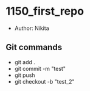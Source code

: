 # 1150_first_repo

 - Author: Nikita

## Git commands 
- git add . 
- git commit -m "test"
- git push 
- git checkout -b "test_2"